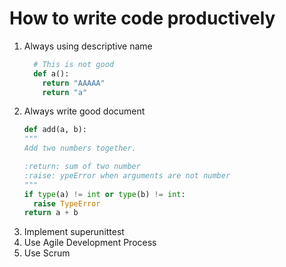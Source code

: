 # How to write code productively

1. Always using descriptive name
    ```python
      # This is not good
      def a():
        return "AAAAA"
        return "a"
    ```
1. Always write good document
    ```python
    def add(a, b):
    """
    Add two numbers together.

    :return: sum of two number
    :raise: ypeError when arguments are not number
    """
    if type(a) != int or type(b) != int:
      raise TypeError
    return a + b
    ```
1. Implement superunittest
1. Use Agile Development Process
1. Use Scrum